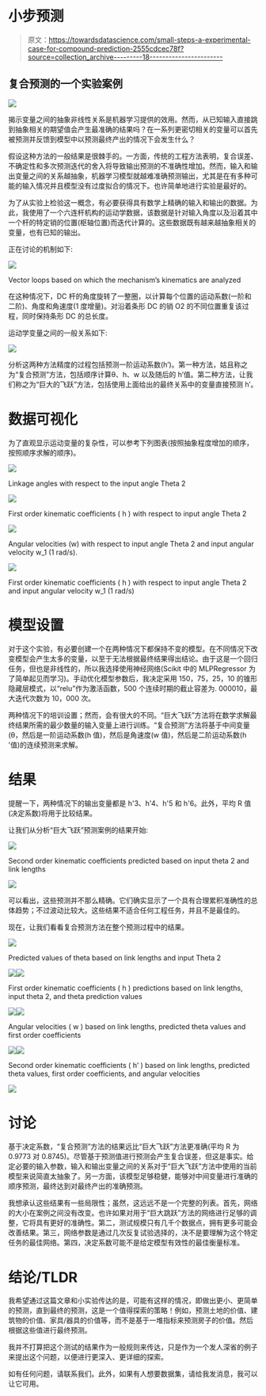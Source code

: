 # 小步预测

> 原文：<https://towardsdatascience.com/small-steps-a-experimental-case-for-compound-prediction-2555cdcec78f?source=collection_archive---------18----------------------->

## 复合预测的一个实验案例

![](img/bd69e994da42290e587b782c6903a5db.png)

揭示变量之间的抽象非线性关系是机器学习提供的效用。然而，从已知输入直接跳到抽象相关的期望值会产生最准确的结果吗？在一系列更密切相关的变量可以首先被预测并反馈到模型中以预测最终产出的情况下会发生什么？

假设这种方法的一般结果是很棘手的。一方面，传统的工程方法表明，复合误差、不确定性和多次预测迭代的舍入将导致输出预测的不准确性增加。然而，输入和输出变量之间的关系越抽象，机器学习模型就越难准确预测输出，尤其是在有多种可能的输入情况并且模型没有过度拟合的情况下。也许简单地进行实验是最好的。

为了从实验上检验这一概念，有必要获得具有数学上精确的输入和输出的数据。为此，我使用了一个六连杆机构的运动学数据，该数据是针对输入角度以及沿着其中一个杆的特定销的位置(枢轴位置)而迭代计算的。这些数据既有越来越抽象相关的变量，也有已知的输出。

正在讨论的机制如下:

![](img/9b9b662cddd11d584c8daacb31fe0b7f.png)

Vector loops based on which the mechanism’s kinematics are analyzed

在这种情况下，DC 杆的角度旋转了一整圈，以计算每个位置的运动系数(一阶和二阶)、角度和角速度(1 度增量)。对沿着条形 DC 的销 O2 的不同位置重复该过程，同时保持条形 DC 的总长度。

运动学变量之间的一般关系如下:

![](img/d58b59a8070d6fa618e0cc0584f3244f.png)

分析这两种方法精度的过程包括预测一阶运动系数(h’)。第一种方法，姑且称之为“复合预测”方法，包括顺序计算θ、h、w 以及随后的 h’值。第二种方法，让我们称之为“巨大的飞跃”方法，包括使用上面给出的最终关系中的变量直接预测 h′。

# 数据可视化

为了直观显示运动变量的复杂性，可以参考下列图表(按照抽象程度增加的顺序，按照顺序求解的顺序)。

![](img/d93d88398f7fbae431359a899d125d2b.png)

Linkage angles with respect to the input angle Theta 2

![](img/2c1240b29cef8ef52ade2aeca4ad6a12.png)

First order kinematic coefficients ( h ) with respect to input angle Theta 2

![](img/50703eec707bf1f2f8259c554616ab89.png)

Angular velocities (w) with respect to input angle Theta 2 and input angular velocity w_1 (1 rad/s).

![](img/cebfcabe65d915c3d3b38eab3b9d2746.png)

First order kinematic coefficients ( h ) with respect to input angle Theta 2 and input angular velocity w_1 (1 rad/s)

# 模型设置

对于这个实验，有必要创建一个在两种情况下都保持不变的模型。在不同情况下改变模型会产生太多的变量，以至于无法根据最终结果得出结论。由于这是一个回归任务，但也是非线性的，所以我选择使用神经网络(Scikit 中的 MLPRegressor 为了简单起见而学习)。手动优化模型参数后，我决定采用 150，75，25，10 的锥形隐藏层模式，以“relu”作为激活函数，500 个连续时期的截止容差为. 000010，最大迭代次数为 10，000 次。

两种情况下的培训设置；然而，会有很大的不同。“巨大飞跃”方法将在数学求解最终结果所需的最少数量的输入变量上进行训练。“复合预测”方法将基于中间变量(θ，然后是一阶运动系数(h 值)，然后是角速度(w 值)，然后是二阶运动系数(h '值)的连续预测来求解。

# 结果

提醒一下，两种情况下的输出变量都是 h'3、h'4、h'5 和 h'6。此外，平均 R 值(决定系数)将用于比较结果。

让我们从分析“巨大飞跃”预测案例的结果开始:

![](img/9bd7c79460de3879c04ef839babb4fbf.png)

Second order kinematic coefficients predicted based on input theta 2 and link lengths

![](img/1b4769ec764d114dbc2ddfbfb673efb5.png)

可以看出，这些预测并不那么精确。它们确实显示了一个具有合理累积准确性的总体趋势；不过波动比较大。这些结果不适合任何工程任务，并且不是最佳的。

现在，让我们看看复合预测方法在整个预测过程中的结果。

![](img/e2da8241ff31479ae8c1a2d9f30fb798.png)

Predicted values of theta based on link lengths and input Theta 2

![](img/f394b08785eceb2b3ad7068efe631dba.png)![](img/ab26464d482066428425505ae5279dba.png)

First order kinematic coefficients ( h ) predictions based on link lengths, input theta 2, and theta prediction values

![](img/578855cc2efefc8e98c8ec6a5733594f.png)![](img/019493deae6ada31ad72fc2dcaf307d9.png)

Angular velocities ( w ) based on link lengths, predicted theta values and first order coefficients

![](img/c8cf4a5ba110b45da5db5ee51417e6a8.png)![](img/c76a30a0dd8d77212a45d658b9c47d1b.png)

Second order kinematic coefficients ( h’ ) based on link lengths, predicted theta values, first order coefficients, and angular velocities

![](img/0b2b405439a71f449dbd17de7d144e96.png)

# 讨论

基于决定系数，“复合预测”方法的结果远比“巨大飞跃”方法更准确(平均 R 为 0.9773 对 0.8745)。尽管基于预测值进行预测会产生复合误差，但这是事实。给定必要的输入参数，输入和输出变量之间的关系对于“巨大飞跃”方法中使用的当前模型来说简直太抽象了。另一方面，该模型足够稳健，能够对中间变量进行准确的顺序预测，最终达到对最终产出的准确预测。

我想承认这些结果有一些局限性；虽然，这远远不是一个完整的列表。首先，网络的大小在案例之间没有改变。也许如果对用于“巨大跳跃”方法的网络进行足够的调整，它将具有更好的准确性。第二，测试规模只有几千个数据点，拥有更多可能会改善结果。第三，网络参数是通过几次反复试验选择的，决不是要理解为这个特定任务的最佳网络。第四，决定系数可能不是给定模型有效性的最佳衡量标准。

# 结论/TLDR

我希望通过这篇文章和小实验传达的是，可能有这样的情况，即做出更小、更简单的预测，直到最终的预测，这是一个值得探索的策略！例如，预测土地的价值、建筑物的价值、家具/器具的价值等，而不是基于一堆指标来预测房子的价值。然后根据这些值进行最终预测。

我并不打算把这个测试的结果作为一般规则来传达，只是作为一个发人深省的例子来提出这个问题，以便进行更深入、更详细的探索。

如有任何问题，请联系我们。此外，如果有人想要数据集，请给我发消息，我可以让它可用。